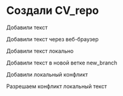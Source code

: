 ﻿# Создали CV_repo

Добавили текст

Добавили текст через веб-браузер

Добавили текст локально

Добавили текст в новой ветке new_branch

Добавили локальный конфликт

Разрешаем конфликт локальный текст
